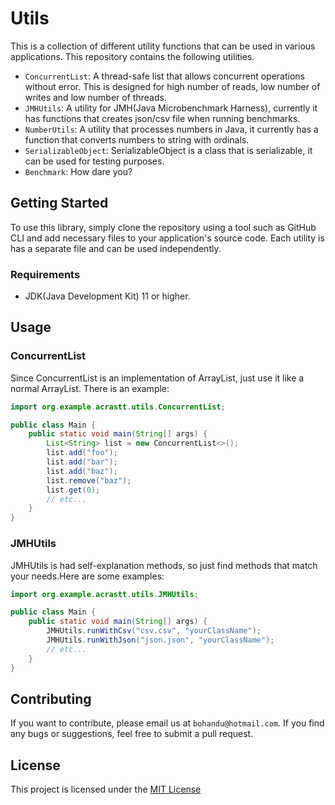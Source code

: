 # Utils

This is a collection of different utility functions that can be used in
various applications. This repository contains the following utilities.

- `ConcurrentList`: A thread-safe list that allows concurrent operations
  without error. This is designed for high number of reads,
  low number of writes and low number of threads.
- `JMHUtils`: A utility for JMH(Java Microbenchmark Harness), currently it has
  functions that creates json/csv file when running benchmarks.
- `NumberUtils`: A utility that processes numbers in Java, it currently has
  a function that converts numbers to string with ordinals.
- `SerializableObject`: SerializableObject is a class that is serializable,
  it can be used for testing purposes.
- `Benchmark`: How dare you?

## Getting Started

To use this library, simply clone the repository using a tool such as GitHub CLI
and add necessary files to your application's source code. Each utility
is has a separate file and can be used independently.

### Requirements

- JDK(Java Development Kit) 11 or higher.

## Usage

### ConcurrentList

Since ConcurrentList is an implementation of ArrayList, just use it
like a normal ArrayList. There is an example:

```java
import org.example.acrastt.utils.ConcurrentList;

public class Main {
    public static void main(String[] args) {
        List<String> list = new ConcurrentList<>();
        list.add("foo");
        list.add("bar");
        list.add("baz");
        list.remove("baz");
        list.get(0);
        // etc...
    }
}
```

### JMHUtils

JMHUtils is had self-explanation methods, so just find methods that
match your needs.Here are some examples:

```java
import org.example.acrastt.utils.JMHUtils;

public class Main {
    public static void main(String[] args) {
        JMHUtils.runWithCsv("csv.csv", "yourClassName");
        JMHUtils.runWithJson("json.json", "yourClassName");
        // etc...
    }
}
```

## Contributing

If you want to contribute, please email us at `bohandu@hotmail.com`.
If you find any bugs or suggestions, feel free to submit a pull request.

## License

This project is licensed under the [MIT License](LICENSE.txt)